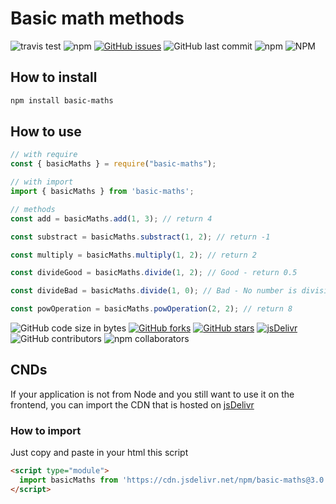 # Basic math methods

![travis test](https://travis-ci.com/rr69sport/basic_maths.svg?branch=main) ![npm](https://img.shields.io/npm/dt/basic-maths) [![GitHub issues](https://img.shields.io/github/issues/rr69sport/basic_maths)](https://github.com/rr69sport/basic_maths/issues) ![GitHub last commit](https://img.shields.io/github/last-commit/rr69sport/basic_maths) ![npm](https://img.shields.io/npm/v/basic-maths) ![NPM](https://img.shields.io/npm/l/basic-maths)

## How to install

```bash
npm install basic-maths
```

## How to use

```js
// with require
const { basicMaths } = require("basic-maths");

// with import
import { basicMaths } from 'basic-maths';
```

```js
// methods
const add = basicMaths.add(1, 3); // return 4

const substract = basicMaths.substract(1, 2); // return -1

const multiply = basicMaths.multiply(1, 2); // return 2

const divideGood = basicMaths.divide(1, 2); // Good - return 0.5

const divideBad = basicMaths.divide(1, 0); // Bad - No number is divisible by zero

const powOperation = basicMaths.powOperation(2, 2); // return 8
```

![GitHub code size in bytes](https://img.shields.io/github/languages/code-size/rr69sport/basic_maths) [![GitHub forks](https://img.shields.io/github/forks/rr69sport/basic_maths)](https://github.com/rr69sport/basic_maths/network) [![GitHub stars](https://img.shields.io/github/stars/rr69sport/basic_maths)](https://github.com/rr69sport/basic_maths/stargazers) [![jsDelivr](https://data.jsdelivr.com/v1/package/npm/basic-maths/badge?style=rounded)](https://www.jsdelivr.com/package/npm/basic-maths) ![GitHub contributors](https://img.shields.io/github/contributors/rr69sport/basic_maths?color=success) ![npm collaborators](https://img.shields.io/npm/collaborators/basic-maths?color=success)

## CNDs

If your application is not from Node and you still want to use it on the frontend, you can import the CDN that is hosted on [jsDelivr](https://www.jsdelivr.com/package/npm/basic-maths)

### How to import

Just copy and paste in your html this script

```html
<script type="module">
  import basicMaths from 'https://cdn.jsdelivr.net/npm/basic-maths@3.0.13/+esm'
</script>
```

